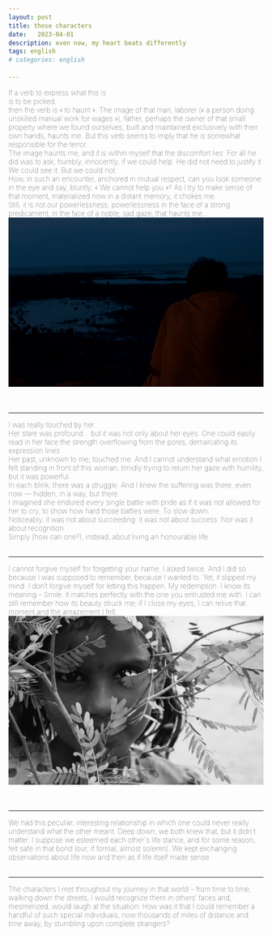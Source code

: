 ```yaml
---
layout: post
title: those characters
date:   2023-04-01
description: even now, my heart beats differently
tags: english
# categories: english

---
```



<span style="font-size:14px;font-weight:lighter">
If a verb to express what this is 
<br> is to be picked, 
<br> then the verb is « to haunt ».

<span style="font-size:14px;font-weight:lighter">
The image of that man, laborer (« a person doing unskilled manual work for wages »), father, perhaps the owner of that small property where we found ourselves, built and maintained exclusively with their own hands, haunts me. But this verb seems to imply that he is somewhat responsible for the terror.
<br> The image haunts me, and it is within myself that the discomfort lies. For all he did was to ask, humbly, innocently, if we could help. He did not need to justify it. We could see it. But we could not.
<br> How, in such an encounter, anchored in mutual respect, can you look someone in the eye and say, bluntly, « We cannot help you »? As I try to make sense of that moment, materialized now in a distant memory, it chokes me. 
<br> Still, it is not our powerlessness, powerlessness in the face of a strong predicament, in the face of a noble, sad gaze, that haunts me...
</span>
<div>
    <img src="/assets/img/reflection.jpg" class="my-image rounded z-depth-1">
</div>
<br>
<br>

<hr>
<span style="font-size:14px;font-weight:lighter">
I was really touched by her. 
<br> Her stare was profound... but it was not only about her eyes. One could easily read in her face the strength overflowing from the pores, demarcating its expression lines. 
<br> Her past, unknown to me, touched me. And I cannot understand what emotion I felt standing in front of this woman, timidly trying to return her gaze with humility, but it was powerful. 
<br> In each blink, there was a struggle. And I knew the suffering was there, even now — hidden, in a way, but there. 
<br> I imagined she endured every single battle with pride as if it was not allowed for her to cry, to show how hard those battles were. To slow down. 
<br> Noticeably, it was not about succeeding: it was not about success. Nor was it about recognition. 
<br> Simply (how can one?), instead, about living an honourable life.
</span>
<br>
<br>

<hr>
<span style="font-size:14px;font-weight:lighter">
I cannot forgive myself for forgetting your name. I asked twice. And I did so because I was supposed to remember, because I wanted to. Yet, it slipped my mind. I don’t forgive myself for letting this happen.

<span style="font-size:14px;font-weight:lighter">
My redemption: I know its meaning – Smile. It matches perfectly with the one you entrusted me with. I can still remember how its beauty struck me; if I close my eyes, I can relive that moment and the amazement I felt.
</span>
<div>
    <img src="/assets/img/smile.jpg" class="my-image rounded z-depth-1">
</div>
<br>
<br>

<hr>
<span style="font-size:14px;font-weight:lighter">
We had this peculiar, interesting relationship in which one could never really understand what the other meant. Deep down, we both knew that, but it didn't matter. I suppose we esteemed each other's life stance, and for some reason, felt safe in that bond (our, if formal, almost solemn). We kept exchanging observations about life now and then as if life itself made sense.
</span>
<br>
<br>

<hr>
<span style="font-size:14px;font-weight:lighter"> The characters I met throughout my journey in that world – from time to time, walking down the streets, I would recognize them in others’ faces and, mesmerized, would laugh at the situation: How was it that I could remember a handful of such special individuals, now thousands of miles of distance and time away, by stumbling upon complete strangers?</span>